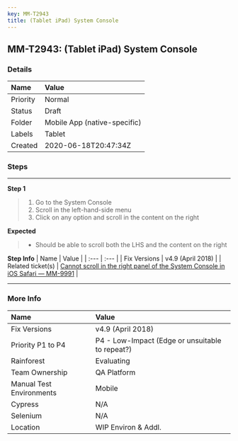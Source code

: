 ```yaml
---
key: MM-T2943
title: (Tablet iPad) System Console
---
```


## MM-T2943: (Tablet iPad) System Console

### Details

| Name     | Value                        |
| :------- | :--------------------------- |
| Priority | Normal                       |
| Status   | Draft                        |
| Folder   | Mobile App (native-specific) |
| Labels   | Tablet                       |
| Created  | 2020-06-18T20:47:34Z         |

### Steps

<hr/>

**Step 1**

> <article><ol><li>Go to the System Console</li><li>Scroll in the left-hand-side menu</li><li>Click on any option and scroll in the content on the right</li></ol></article>

**Expected**

> <article><ul><li>Should be able to scroll both the LHS and the content on the right</li></ul></article>

**Step Info**
| Name | Value |
| :--- | :--- |
| Fix Versions | v4.9 (April 2018) |
| Related ticket(s) | <a href="https://mattermost.atlassian.net/browse/MM-9991">Cannot scroll in the right panel of the System Console in iOS Safari — MM-9991</a> |

<hr/>

### More Info

| Name                     | Value                                           |
| :----------------------- | :---------------------------------------------- |
| Fix Versions             | v4.9 (April 2018)                               |
| Priority P1 to P4        | P4 - Low-Impact (Edge or unsuitable to repeat?) |
| Rainforest               | Evaluating                                      |
| Team Ownership           | QA Platform                                     |
| Manual Test Environments | Mobile                                          |
| Cypress                  | N/A                                             |
| Selenium                 | N/A                                             |
| Location                 | WIP Environ & Addl.                             |
